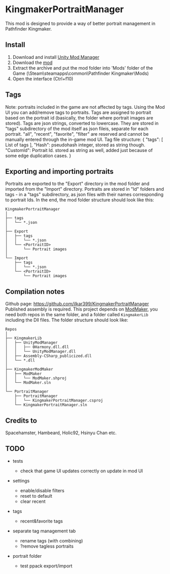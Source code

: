 ﻿# KingmakerPortraitManager
This mod is designed to provide a way of better portrait management in Pathfinder Kingmaker.

## Install
1. Download and install [Unity Mod Manager](https://www.nexusmods.com/site/mods/21)
2. Download the [mod](https://www.nexusmods.com/pathfinderkingmaker/mods/195)
3. Extract the archive and put the mod folder into 'Mods' folder of the Game (\Steam\steamapps\common\Pathfinder Kingmaker\Mods)
4. Open the interface (Ctrl+f10)

## Tags
Note: portraits included in the game are not affected by tags.
Using the Mod UI you can add/remove tags to portraits. Tags are assigned to portrait based on the portrait id (basically, the folder where portrait images are stored). 
Tags are json strings, converted to lowercase. They are stored in "tags" subdirectory of the mod itself as json fileis, separate for each portrait. "all", "recent", "favorite", "filter" are reserved and cannot be manually entered through the in-game mod UI.
Tag file structure:
{
	"tags": [ List of tags ],
	"Hash": pseudohash integer, stored as string though.
	"CustomId": Portrait Id. stored as string as well, added just because of some edge duplication cases.
}

## Exporting and importing portraits
Portraits are exported to the "Export" directory in the mod folder and imported from the "Import" directory. Portraits are stored in "Id" folders and tags - in a "tags" subdirectory, as json files with their names corresponding to portrait Ids.
In the end, the mod folder structure should look like this:
```
KingmakerPortraitManager
│
├── tags
│   └── *.json
│
├── Export
│   ├── tags
│   │   └── *.json
│   └── <PortraitID>
│		└── Portrait images
│
└── Import
    ├── tags
    │   └── *.json
    └── <PortraitID>
		└── Portrait images
```

## Compilation notes
Github page: https://github.com/ilkar399/KingmakerPortraitManager
Published assembly is required.
This project depends on [ModMaker](https://github.com/hsinyuhcan/KingmakerModMaker), you need both repos in the same folder, and a folder called `KingmakerLib` including the Dll files. The folder structure should look like:
```
Repos
│
├── KingmakerLib
│   ├── UnityModManager
│   │   ├── 0Harmony.dll.dll
│   │   └── UnityModManager.dll
│	├── Assembly-CSharp_publicized.dll
│   └── *.dll
│
├── KingmakerModMaker
│   ├── ModMaker
│   │   └── ModMaker.shproj
│   └── ModMaker.sln
│
└── PortraitManager
    ├── PortraitManager
    │   └── KingmakerPortraitManager.csproj
    └── KingmakerPortraitManager.sln
```

## Credits to 
Spacehamster, Hambeard, Holic92, Hsinyu Chan etc.

## TODO

* tests
	* check that game UI updates correctly on update in mod UI

* settings
	* enable/disable filters
	* reset to default
	* clear recent

* tags
	* recent&favorite tags

* separate tag management tab
	* rename tags (with combining)
	* ?remove tagless portraits

* portrait folder 
	* test ppack export/import